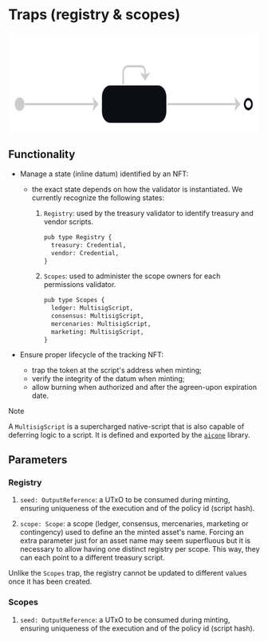# Traps (registry & scopes)

<picture>
  <source media="(prefers-color-scheme: dark)" srcset="../.github/img/traps-state-diagram-dark.svg" />
  <source media="(prefers-color-scheme: light)" srcset="../.github/img/traps-state-diagram-light.svg" />
  <img alt="State diagram" src="../.github/img/traps-state-diagram-dark.svg" height="200" />
</picture>

## Functionality

- Manage a state (inline datum) identified by an NFT:
  - the exact state depends on how the validator is instantiated. We currently recognize the following states:

    1. `Registry`: used by the treasury validator to identify treasury and vendor scripts.

       ```aiken
       pub type Registry {
         treasury: Credential,
         vendor: Credential,
       }
       ```

    2. `Scopes`: used to administer the scope owners for each permissions validator.

       ```aiken
       pub type Scopes {
         ledger: MultisigScript,
         consensus: MultisigScript,
         mercenaries: MultisigScript,
         marketing: MultisigScript,
       }
       ```

- Ensure proper lifecycle of the tracking NFT:
  - trap the token at the script's address when minting;
  - verify the integrity of the datum when minting;
  - allow burning when authorized and after the agreen-upon expiration date.

> [!NOTE]
>
> A `MultisigScript` is a supercharged native-script that is also capable of
> deferring logic to a script. It is defined and exported by the
> [`aicone`](https://github.com/SundaeSwap-finance/aicone) library.

## Parameters

### Registry

1. `seed: OutputReference`: a UTxO to be consumed during minting, ensuring uniqueness of the execution and of the policy id (script hash).

2. `scope: Scope`: a scope (ledger, consensus, mercenaries, marketing or contingency) used to define an the minted asset's name. Forcing an extra parameter just for an asset name may seem superfluous but it is necessary to allow having one distinct registry per scope. This way, they can each point to a different treasury script.

Unlike the `Scopes` trap, the registry cannot be updated to different values once it has been created.

### Scopes

1. `seed: OutputReference`: a UTxO to be consumed during minting, ensuring uniqueness of the execution and of the policy id (script hash).
